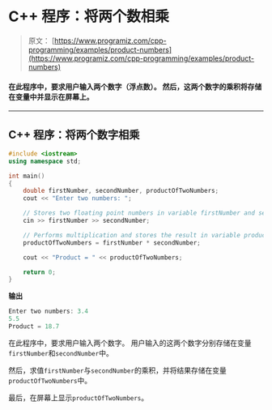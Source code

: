 # C++ 程序：将两个数相乘

> 原文： [https://www.programiz.com/cpp-programming/examples/product-numbers](https://www.programiz.com/cpp-programming/examples/product-numbers)

#### 在此程序中，要求用户输入两个数字（浮点数）。 然后，这两个数字的乘积将存储在变量中并显示在屏幕上。

* * *

## C++ 程序：将两个数字相乘

```cpp
#include <iostream>
using namespace std;

int main()
{
    double firstNumber, secondNumber, productOfTwoNumbers;
    cout << "Enter two numbers: ";

    // Stores two floating point numbers in variable firstNumber and secondNumber respectively
    cin >> firstNumber >> secondNumber;

    // Performs multiplication and stores the result in variable productOfTwoNumbers
    productOfTwoNumbers = firstNumber * secondNumber;  

    cout << "Product = " << productOfTwoNumbers;    

    return 0;
}
```

**输出**

```cpp
Enter two numbers: 3.4
5.5
Product = 18.7

```

在此程序中，要求用户输入两个数字。 用户输入的这两个数字分别存储在变量`firstNumber`和`secondNumber`中。

然后，求值`firstNumber`与`secondNumber`的乘积，并将结果存储在变量`productOfTwoNumbers`中。

最后，在屏幕上显示`productOfTwoNumbers`。